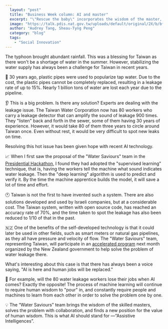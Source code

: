 ```yaml
---
  layout: "post"
  title: "Business Week column: AI and master"
  excerpt: "\"Rescue the baby\" incorporates the wisdom of the master, solves the problem in collaboration, and finds new value in the value of people. This is what we expect."
  image: "https://talk.pdis.nat.gov.tw/uploads/default/original/2X/b/bf74b4534e016990033a3a484b8cd79f12eb4fab.jpg"
  author: "Audrey Tang, Sheau-Tyng Peng"
  category: "blog"
  tags: 
    - "Social Innovation"
---
```



The typhoon brought abundant rainfall. This was a blessing for Taiwan as there won't be a shortage of water in the summer. However, stabilizing the water supply has always been a challenge for Taiwan in recent years.

🚰 30 years ago, plastic pipes were used to popularize tap water. Due to the cost, the plastic pipes cannot be completely replaced, resulting in a leakage rate of up to 15%. Nearly 1 billion tons of water are lost each year due to the pipeline.

👂 This is a big problem. Is there any solution? Experts are dealing with the leakage issue. The Taiwan Water Corporation now has 80 workers who carry a leakage detector that can amplify the sound of leakage 900 times. They "listen" back and forth in the sewer, some of them having 30 years of experience. However, it would take 80 of them three years to circle around Taiwan once. Even without rest, it would be very difficult to spot new leaks on time.

Resolving this hot issue has been given hope with recent AI technology.

📈 When I first saw the proposal of the "Water Saviours" team in the <a href="https://presidential-hackathon.taiwan.gov.tw/2018/">Presidential Hackathon</a>, I found they had adopted the "supervised learning" technique, that is, having the workers tell the machine what sound indicates water leakage. Then the "deep learning" algorithm is used to predict and verify it. By the time the machine apprentice builds the model, it will save a lot of time and effort.

🕚 Taiwan is not the first to have invented such a system. There are also solutions developed and used by Israeli companies, but at a considerable cost. The Taiwan system, written with open source code, has reached an accuracy rate of 70%, and the time taken to spot the leakage has also been reduced to 1/10 of that in the past.

🇳🇿 One of the benefits of the self-developed technology is that it could later be used in other fields, such as smart meters or natural gas pipelines, as they all have pressure and velocity of flow. The "Water Saviours" team, representing Taiwan, will participate in an [accelerated program](https://llgovtech.co.nz/blog-team-focus-water-saviours/) next month organized by the New Zealand government to help solve the problem of water leakage there.

What's interesting about this case is that there has always been a voice saying, "AI is here and human jobs will be replaced."

👴 For example, will the 80 water leakage workers lose their jobs when AI comes? Exactly the opposite! The process of machine learning will continue to require human wisdom to "pour" in, and constantly require people and machines to learn from each other in order to solve the problem one by one.

💡 The “Water Saviours” team brings the wisdom of the skilled masters, solves the problem with collaboration, and finds a new position for the value of human wisdom. This is what AI should stand for —“Assistive Intelligences”.
